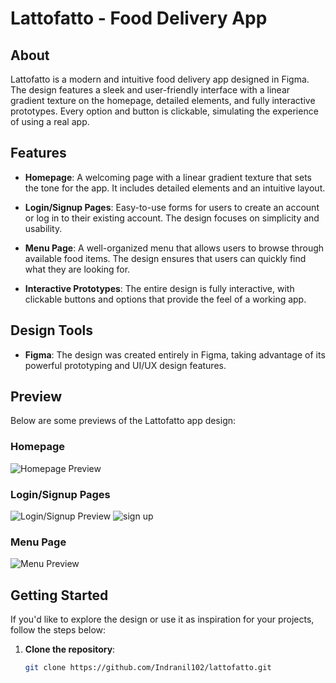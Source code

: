# Lattofatto - Food Delivery App

## About

Lattofatto is a modern and intuitive food delivery app designed in Figma. The design features a sleek and user-friendly interface with a linear gradient texture on the homepage, detailed elements, and fully interactive prototypes. Every option and button is clickable, simulating the experience of using a real app.

## Features

- **Homepage**: A welcoming page with a linear gradient texture that sets the tone for the app. It includes detailed elements and an intuitive layout.
  
- **Login/Signup Pages**: Easy-to-use forms for users to create an account or log in to their existing account. The design focuses on simplicity and usability.

- **Menu Page**: A well-organized menu that allows users to browse through available food items. The design ensures that users can quickly find what they are looking for.

- **Interactive Prototypes**: The entire design is fully interactive, with clickable buttons and options that provide the feel of a working app.

## Design Tools

- **Figma**: The design was created entirely in Figma, taking advantage of its powerful prototyping and UI/UX design features.

## Preview

Below are some previews of the Lattofatto app design:

### Homepage
![Homepage Preview](https://github.com/user-attachments/assets/c3d20cea-888f-4d8e-9fa8-68618e656983)


### Login/Signup Pages
![Login/Signup Preview](https://github.com/user-attachments/assets/c57c8700-d99e-4cbd-bc2c-f6fd10fa3615)  ![sign up](https://github.com/user-attachments/assets/66cc1a1f-847b-4ab7-ab4a-cfe8974abb22)



### Menu Page
![Menu Preview](https://github.com/user-attachments/assets/d69d60a4-cb09-493d-85ed-10a3f4bfafb6)


## Getting Started

If you'd like to explore the design or use it as inspiration for your projects, follow the steps below:

1. **Clone the repository**:
   ```bash
   git clone https://github.com/Indranil102/lattofatto.git
